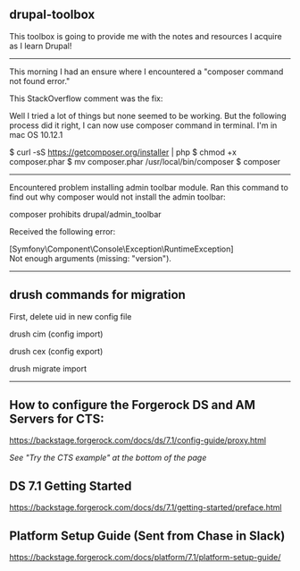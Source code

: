 ## drupal-toolbox
This toolbox is going to provide me with the notes and resources I acquire as I learn Drupal!

_________________________


This morning I had an ensure where I encountered a "composer command not found error."

This StackOverflow comment was the fix:

Well I tried a lot of things but none seemed to be working. But the following process did it right, I can now use composer command in terminal. I'm in mac OS 10.12.1

$ curl -sS https://getcomposer.org/installer | php
$ chmod +x composer.phar
$ mv composer.phar /usr/local/bin/composer
$ composer

_________________________

Encountered problem installing admin toolbar module. Ran this command to find out why composer would not install the admin toolbar:

composer prohibits drupal/admin_toolbar

Received the following error: 

  [Symfony\Component\Console\Exception\RuntimeException]  
  Not enough arguments (missing: "version").              

_________________________

## drush commands for migration

First, delete uid in new config file

drush cim (config import)

drush cex (config export)

drush migrate import

________________________

## How to configure the Forgerock DS and AM Servers for CTS:

https://backstage.forgerock.com/docs/ds/7.1/config-guide/proxy.html

*See "Try the CTS example" at the bottom of the page*

## DS 7.1 Getting Started

https://backstage.forgerock.com/docs/ds/7.1/getting-started/preface.html

## Platform Setup Guide (Sent from Chase in Slack)

https://backstage.forgerock.com/docs/platform/7.1/platform-setup-guide/
